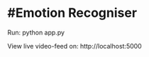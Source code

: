 #Emotion Recogniser
====================

Run: python app.py

View live video-feed on: http://localhost:5000
